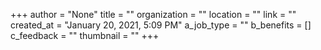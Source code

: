 +++
author = "None"
title = ""
organization = ""
location = ""
link = ""
created_at = "January 20, 2021, 5:09 PM"
a_job_type = ""
b_benefits = []
c_feedback = ""
thumbnail = ""
+++
